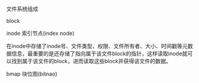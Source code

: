 文件系统组成

block

inode   索引节点(index node)

在inode中存储了inode号、文件类型、权限、文件所有者、大小、时间戳等元数据信息，最重要的是还存储了指向属于该文件block的指针，这样读取inode就可以找到属于该文件的block，进而读取这些block并获得该文件的数据。

bmap   块位图(bitnao)

